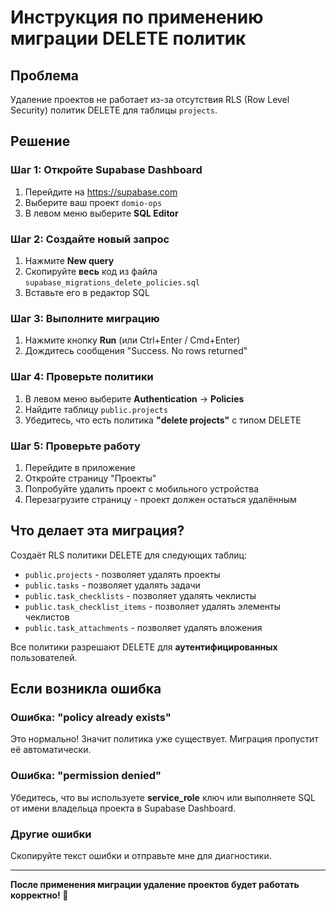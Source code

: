 # Инструкция по применению миграции DELETE политик

## Проблема
Удаление проектов не работает из-за отсутствия RLS (Row Level Security) политик DELETE для таблицы `projects`.

## Решение

### Шаг 1: Откройте Supabase Dashboard
1. Перейдите на https://supabase.com
2. Выберите ваш проект `domio-ops`
3. В левом меню выберите **SQL Editor**

### Шаг 2: Создайте новый запрос
1. Нажмите **New query**
2. Скопируйте **весь** код из файла `supabase_migrations_delete_policies.sql`
3. Вставьте его в редактор SQL

### Шаг 3: Выполните миграцию
1. Нажмите кнопку **Run** (или Ctrl+Enter / Cmd+Enter)
2. Дождитесь сообщения "Success. No rows returned"

### Шаг 4: Проверьте политики
1. В левом меню выберите **Authentication** → **Policies**
2. Найдите таблицу `public.projects`
3. Убедитесь, что есть политика **"delete projects"** с типом DELETE

### Шаг 5: Проверьте работу
1. Перейдите в приложение
2. Откройте страницу "Проекты"
3. Попробуйте удалить проект с мобильного устройства
4. Перезагрузите страницу - проект должен остаться удалённым

## Что делает эта миграция?

Создаёт RLS политики DELETE для следующих таблиц:
- `public.projects` - позволяет удалять проекты
- `public.tasks` - позволяет удалять задачи
- `public.task_checklists` - позволяет удалять чеклисты
- `public.task_checklist_items` - позволяет удалять элементы чеклистов
- `public.task_attachments` - позволяет удалять вложения

Все политики разрешают DELETE для **аутентифицированных** пользователей.

## Если возникла ошибка

### Ошибка: "policy already exists"
Это нормально! Значит политика уже существует. Миграция пропустит её автоматически.

### Ошибка: "permission denied"
Убедитесь, что вы используете **service_role** ключ или выполняете SQL от имени владельца проекта в Supabase Dashboard.

### Другие ошибки
Скопируйте текст ошибки и отправьте мне для диагностики.

---

**После применения миграции удаление проектов будет работать корректно! 🚀**

